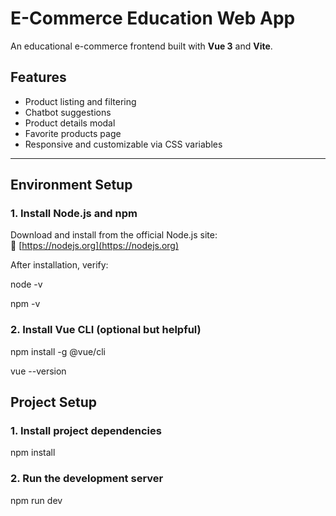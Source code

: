 # E-Commerce Education Web App

An educational e-commerce frontend built with **Vue 3** and **Vite**.

## Features

- Product listing and filtering  
- Chatbot suggestions  
- Product details modal  
- Favorite products page  
- Responsive and customizable via CSS variables

---

## Environment Setup

### 1. Install Node.js and npm

Download and install from the official Node.js site:  
🔗 [https://nodejs.org](https://nodejs.org)

After installation, verify:

node -v

npm -v

### 2. Install Vue CLI (optional but helpful)

npm install -g @vue/cli

vue --version

## Project Setup

### 1. Install project dependencies

npm install

### 2. Run the development server
npm run dev




